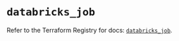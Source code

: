 # `databricks_job`

Refer to the Terraform Registry for docs: [`databricks_job`](https://registry.terraform.io/providers/databricks/databricks/1.56.0/docs/resources/job).
